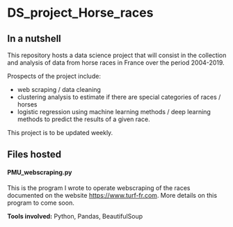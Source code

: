 # DS_project_Horse_races

## In a nutshell
This repository hosts a data science project that will consist in the collection and analysis of data from horse races in France over the period 2004-2019.

Prospects of the project include:
- web scraping / data cleaning
- clustering analysis to estimate if there are special categories of races / horses
- logistic regression using machine learning methods / deep learning methods to predict the results of a given race.

This project is to be updated weekly.

## Files hosted
#### PMU_webscraping.py
This is the program I wrote to operate webscraping of the races documented on the website https://www.turf-fr.com. More details on this program to come soon.

**Tools involved:** Python, Pandas, BeautifulSoup
